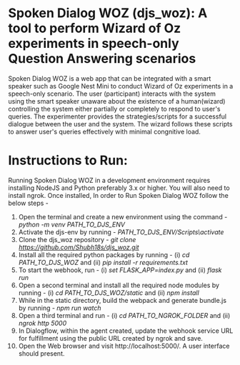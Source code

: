 # Spoken Dialog WOZ (djs_woz): A tool to perform Wizard of Oz experiments in speech-only Question Answering scenarios

Spoken Dialog WOZ is a web app that can be integrated with a smart speaker such as Google Nest Mini to conduct Wizard of Oz experiments in a speech-only scenario. The user (participant) interacts with the system using the smart speaker unaware about the existence of a human(wizard) controlling the system either partially or completely to respond to user's queries. The experimenter provides the strategies/scripts for a successful dialogue between the user and the system. The wizard follows these scripts to answer user's queries effectively with minimal congnitive load.

# Instructions to Run:
Running Spoken Dialog WOZ in a development environment requires installing NodeJS and Python preferably 3.x or higher. You will also need to install ngrok. Once installed, In order to Run Spoken Dialog WOZ follow the below steps - 
1. Open the terminal and create a new environment using the command - <i>python -m venv PATH_TO_DJS_ENV</i>
2. Activate the djs-env by running - <i>PATH_TO_DJS_ENV/Scripts\activate</i>
3. Clone the djs_woz repository - <i>git clone https://github.com/Shubh18s/djs_woz.git</i>
4. Install all the required python packages by running - (i) <i>cd PATH_TO_DJS_WOZ</i> and (ii) <i>pip install -r requirements.txt</i>
5. To start the webhook, run - (i) <i>set FLASK_APP=index.py</i> and (ii) <i>flask run</i>
6. Open a second terminal and install all the required node modules by running - (i) <i>cd PATH_TO_DJS_WOZ/static</i> and (ii) <i>npm install</i>
7. While in the static directory, build the webpack and generate bundle.js by running - <i>npm run watch</i>
8. Open a third terminal and run - (i) <i>cd PATH_TO_NGROK_FOLDER</i> and (ii) <i>ngrok http 5000</i>
9. In Dialogflow, within the agent created, update the webhook service URL for fulfillment using the public URL created by ngrok and save.
10. Open the Web browser and visit http://localhost:5000/. A user interface should present.
